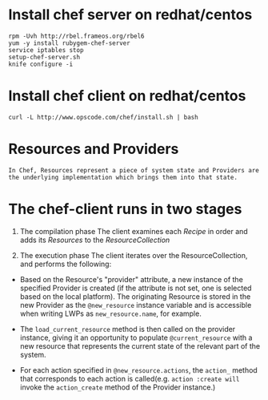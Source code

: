 # Install chef server on redhat/centos

    rpm -Uvh http://rbel.frameos.org/rbel6
    yum -y install rubygem-chef-server
    service iptables stop
    setup-chef-server.sh
    knife configure -i

# Install chef client on redhat/centos

    curl -L http://www.opscode.com/chef/install.sh | bash

# Resources and Providers

    In Chef, Resources represent a piece of system state and Providers are the underlying implementation which brings them into that state.

# The chef-client runs in two stages

1. The compilation phase
   The client examines each *Recipe* in order and adds its *Resources* to the *ResourceCollection*

2. The execution phase
   The client iterates over the ResourceCollection, and performs the following:

- Based on the Resource's "provider" attribute, a new instance of the specified Provider is created (if the attribute is not set, one is selected based on the local platform).
  The originating Resource is stored in the new Provider as the `@new_resource` instance variable and is accessible when writing LWPs as `new_resource.name`, for example.

- The `load_current_resource` method is then called on the provider instance, giving it an opportunity to populate `@current_resource` with a new resource that represents the current state of the relevant part of the system.

- For each action specified in `@new_resource.actions`, the `action_` method that corresponds to each action is called(e.g. `action :create will` invoke the `action_create` method of the Provider instance.)

